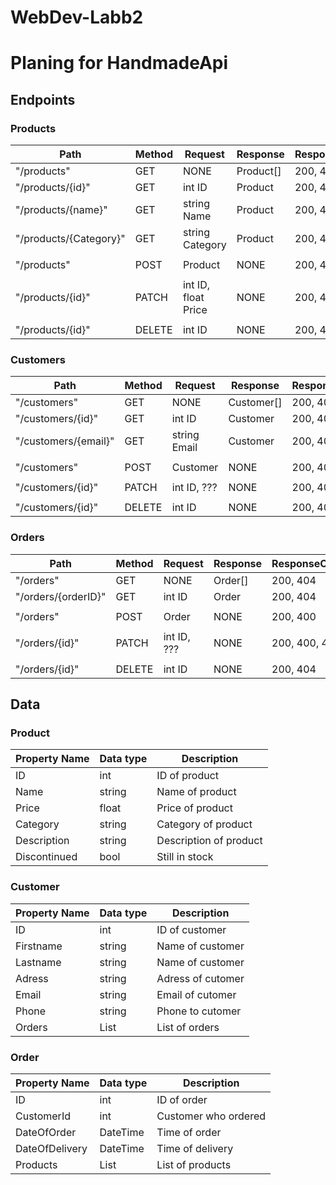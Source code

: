 # WebDev-Labb2
# Planing for HandmadeApi

## Endpoints
### Products
| Path                   | Method | Request             | Response  | ResponseCodes |
| ---------------------- | ------ | ------------------- | --------- | ------------- |
| "/products"            | GET    | NONE                | Product[] | 200, 404      |
| "/products/{id}"       | GET    | int ID              | Product   | 200, 404      |
| "/products/{name}"     | GET    | string Name         | Product   | 200, 404      |
| "/products/{Category}" | GET    | string Category     | Product   | 200, 404      |
|                        |        |                     |           |               |
| "/products"            | POST   | Product             | NONE      | 200, 400      |
|                        |        |                     |           |               |
| "/products/{id}"       | PATCH  | int ID, float Price | NONE      | 200, 400, 404 |
|                        |        |                     |           |               |
| "/products/{id}"       | DELETE | int ID              | NONE      | 200, 404      |

### Customers
| Path                   | Method | Request             |  Response  | ResponseCodes |
| ---------------------- | ------ | ------------------- | ---------- | ------------- |
| "/customers"           | GET    | NONE                | Customer[] | 200, 404      |
| "/customers/{id}"      | GET    | int ID              | Customer   | 200, 404      |
| "/customers/{email}"   | GET    | string Email        | Customer   | 200, 404      |
|                        |        |                     |            |               |
| "/customers"           | POST   | Customer            | NONE       | 200, 400      |
|                        |        |                     |            |               |
| "/customers/{id}"      | PATCH  | int ID, ???         | NONE       | 200, 400, 404 |
|                        |        |                     |            |               |
| "/customers/{id}"      | DELETE | int ID              | NONE       | 200, 404      |

### Orders
| Path                   | Method | Request             |  Response  | ResponseCodes |
| ---------------------- | ------ | ------------------- | ---------- | ------------- |
| "/orders"              | GET    | NONE                | Order[]    | 200, 404      |
| "/orders/{orderID}"    | GET    | int ID              | Order      | 200, 404      |
|                        |        |                     |            |               |
| "/orders"              | POST   | Order               | NONE       | 200, 400      |
|                        |        |                     |            |               |
| "/orders/{id}"         | PATCH  | int ID, ???         | NONE       | 200, 400, 404 |
|                        |        |                     |            |               |
| "/orders/{id}"         | DELETE | int ID              | NONE       | 200, 404      |

## Data
### Product
| Property Name | Data type | Description            |
| ------------- | --------- | ---------------------- |
| ID            | int       | ID of product          |
| Name          | string    | Name of product        |
| Price         | float     | Price of product       |
| Category      | string    | Category of product    |
| Description   | string    | Description of product |
| Discontinued  | bool      | Still in stock         |

### Customer
| Property Name |  Data type  | Description       |
| ------------- | ----------- | ----------------- |
| ID            | int         | ID of customer    |
| Firstname     | string      | Name of customer  |
| Lastname      | string      | Name of customer  |
| Adress        | string      | Adress of cutomer |
| Email         | string      | Email  of cutomer |
| Phone         | string      | Phone to cutomer  |
| Orders        | List<Order> | List of orders    |

### Order
|  Property Name |   Data type   | Description          |
| -------------- | ------------- | -------------------- |
| ID             | int           | ID of order          |
| CustomerId     | int           | Customer who ordered |
| DateOfOrder    | DateTime      | Time of order        |
| DateOfDelivery | DateTime      | Time of delivery     |
| Products       | List<Product> | List of products     |
